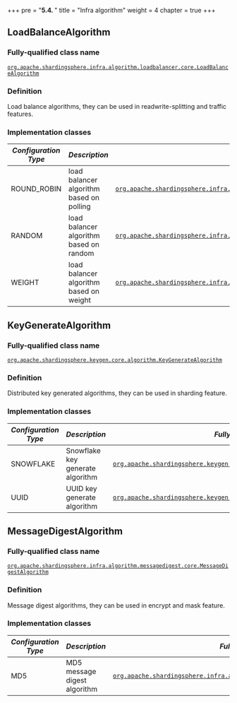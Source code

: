 +++
pre = "<b>5.4. </b>"
title = "Infra algorithm"
weight = 4
chapter = true
+++

## LoadBalanceAlgorithm

### Fully-qualified class name

[`org.apache.shardingsphere.infra.algorithm.loadbalancer.core.LoadBalanceAlgorithm`](https://github.com/apache/shardingsphere/blob/master/infra/algorithm/load-balancer/core/src/main/java/org/apache/shardingsphere/infra/algorithm/loadbalancer/core/LoadBalanceAlgorithm.java)

### Definition

Load balance algorithms, they can be used in readwrite-splitting and traffic features.

### Implementation classes

| *Configuration Type* | *Description*                                          | *Fully-qualified class name*                                                                                                                                                                                                                                                                                                         |
|----------------------|--------------------------------------------------------|--------------------------------------------------------------------------------------------------------------------------------------------------------------------------------------------------------------------------------------------------------------------------------------------------------------------------------------|
| ROUND_ROBIN          | load balancer algorithm based on polling | [`org.apache.shardingsphere.infra.algorithm.loadbalancer.round.robin.RoundRobinLoadBalanceAlgorithm`](https://github.com/apache/shardingsphere/blob/master/infra/algorithm/load-balancer/type/round-robin/src/main/java/org/apache/shardingsphere/infra/algorithm/loadbalancer/round/robin/RoundRobinLoadBalanceAlgorithm.java) |
| RANDOM               | load balancer algorithm based on random | [`org.apache.shardingsphere.infra.algorithm.loadbalancer.random.RandomLoadBalanceAlgorithm`](https://github.com/apache/shardingsphere/blob/master/infra/algorithm/load-balancer/type/random/src/main/java/org/apache/shardingsphere/infra/algorithm/loadbalancer/random/RandomLoadBalanceAlgorithm.java)         |
| WEIGHT               | load balancer algorithm based on weight | [`org.apache.shardingsphere.infra.algorithm.loadbalancer.weight.WeightLoadBalanceAlgorithm`](https://github.com/apache/shardingsphere/blob/master/infra/algorithm/load-balancer/type/weight/src/main/java/org/apache/shardingsphere/infra/algorithm/loadbalancer/weight/WeightLoadBalanceAlgorithm.java)         |

## KeyGenerateAlgorithm

### Fully-qualified class name

[`org.apache.shardingsphere.keygen.core.algorithm.KeyGenerateAlgorithm`](https://github.com/apache/shardingsphere/blob/master/infra/algorithm/key-generator/core/src/main/java/org/apache/shardingsphere/infra/algorithm/keygen/core/KeyGenerateAlgorithm.java)

### Definition

Distributed key generated algorithms, they can be used in sharding feature.

### Implementation classes

| *Configuration Type* | *Description*                    | *Fully-qualified class name*                                                                                                                                                                                                                                                                          |
|----------------------|----------------------------------|-------------------------------------------------------------------------------------------------------------------------------------------------------------------------------------------------------------------------------------------------------------------------------------------------------|
| SNOWFLAKE            | Snowflake key generate algorithm | [`org.apache.shardingsphere.keygen.snowflake.algorithm.SnowflakeKeyGenerateAlgorithm`](https://github.com/apache/shardingsphere/blob/master/infra/algorithm/key-generator/type/snowflake/src/main/java/org/apache/shardingsphere/infra/algorithm/keygen/snowflake/SnowflakeKeyGenerateAlgorithm.java) |
| UUID                 | UUID key generate algorithm      | [`org.apache.shardingsphere.keygen.uuid.algorithm.UUIDKeyGenerateAlgorithm`](https://github.com/apache/shardingsphere/blob/master/infra/algorithm/key-generator/type/uuid/src/main/java/org/apache/shardingsphere/infra/algorithm/keygen/uuid/UUIDKeyGenerateAlgorithm.java)                          |

## MessageDigestAlgorithm

### Fully-qualified class name

[`org.apache.shardingsphere.infra.algorithm.messagedigest.core.MessageDigestAlgorithm`](https://github.com/apache/shardingsphere/blob/master/infra/algorithm/message-digest/core/src/main/java/org/apache/shardingsphere/infra/algorithm/messagedigest/core/MessageDigestAlgorithm.java)

### Definition

Message digest algorithms, they can be used in encrypt and mask feature.

### Implementation classes

| *Configuration Type* | *Description*                | *Fully-qualified class name*                                                                                                                                                                                                                                                                          |
|----------------------|------------------------------|-------------------------------------------------------------------------------------------------------------------------------------------------------------------------------------------------------------------------------------------------------------------------------------------------------|
| MD5    | MD5 message digest algorithm | [`org.apache.shardingsphere.infra.algorithm.messagedigest.md5.MD5MessageDigestAlgorithm`](https://github.com/apache/shardingsphere/blob/master/infra/algorithm/message-digest/type/md5/src/main/java/org/apache/shardingsphere/infra/algorithm/messagedigest/md5/MD5MessageDigestAlgorithm.java)    |
